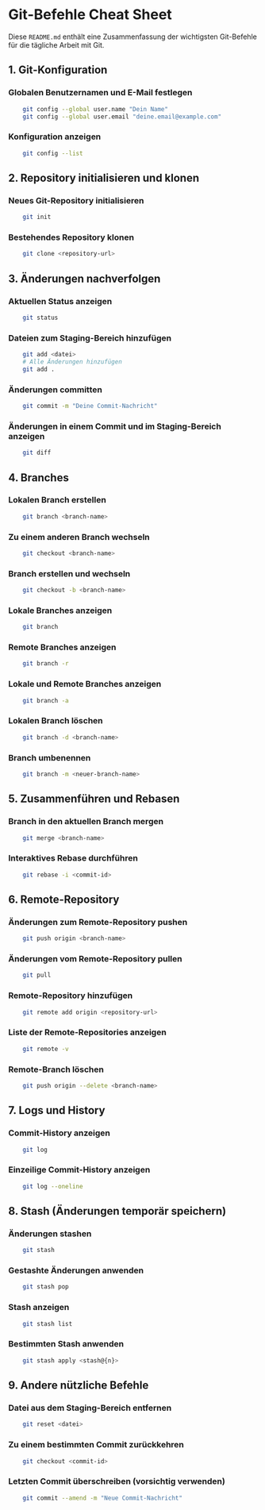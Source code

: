 # Git-Befehle Cheat Sheet

Diese `README.md` enthält eine Zusammenfassung der wichtigsten Git-Befehle für die tägliche Arbeit mit Git.

## 1. Git-Konfiguration

### Globalen Benutzernamen und E-Mail festlegen

```bash
    git config --global user.name "Dein Name"
    git config --global user.email "deine.email@example.com"
```

### Konfiguration anzeigen

```bash
    git config --list
```

## 2. Repository initialisieren und klonen

### Neues Git-Repository initialisieren

```bash
    git init
```

### Bestehendes Repository klonen

```bash
    git clone <repository-url>
```

## 3. Änderungen nachverfolgen

### Aktuellen Status anzeigen

```bash
    git status
```

### Dateien zum Staging-Bereich hinzufügen

```bash
    git add <datei>
    # Alle Änderungen hinzufügen
    git add .
```

### Änderungen committen

```bash
    git commit -m "Deine Commit-Nachricht"
```

### Änderungen in einem Commit und im Staging-Bereich anzeigen

```bash
    git diff
```

## 4. Branches

### Lokalen Branch erstellen

```bash
    git branch <branch-name>
```

### Zu einem anderen Branch wechseln

```bash
    git checkout <branch-name>
```

### Branch erstellen und wechseln

```bash
    git checkout -b <branch-name>
```

### Lokale Branches anzeigen

```bash
    git branch
```

### Remote Branches anzeigen

```bash
    git branch -r
```

### Lokale und Remote Branches anzeigen

```bash
    git branch -a
```

### Lokalen Branch löschen

```bash
    git branch -d <branch-name>
```

### Branch umbenennen

```bash
    git branch -m <neuer-branch-name>
```

## 5. Zusammenführen und Rebasen

### Branch in den aktuellen Branch mergen

```bash
    git merge <branch-name>
```

### Interaktives Rebase durchführen

```bash
    git rebase -i <commit-id>
```

## 6. Remote-Repository

### Änderungen zum Remote-Repository pushen

```bash
    git push origin <branch-name>
```

### Änderungen vom Remote-Repository pullen

```bash
    git pull
```

### Remote-Repository hinzufügen

```bash
    git remote add origin <repository-url>
```

### Liste der Remote-Repositories anzeigen

```bash
    git remote -v
```

### Remote-Branch löschen

```bash
    git push origin --delete <branch-name>
```

## 7. Logs und History

### Commit-History anzeigen

```bash
    git log
```

### Einzeilige Commit-History anzeigen

```bash
    git log --oneline
```

## 8. Stash (Änderungen temporär speichern)

### Änderungen stashen

```bash
    git stash
```

### Gestashte Änderungen anwenden

```bash
    git stash pop
```

### Stash anzeigen

```bash
    git stash list
```

### Bestimmten Stash anwenden

```bash
    git stash apply <stash@{n}>
```

## 9. Andere nützliche Befehle

### Datei aus dem Staging-Bereich entfernen

```bash
    git reset <datei>
```

### Zu einem bestimmten Commit zurückkehren

```bash
    git checkout <commit-id>
```

### Letzten Commit überschreiben (vorsichtig verwenden)

```bash
    git commit --amend -m "Neue Commit-Nachricht"
```
